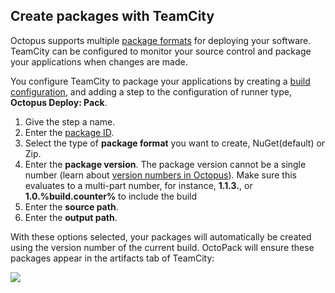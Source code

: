 ## Create packages with TeamCity

Octopus supports multiple [package formats](/docs/packaging-applications/#supported-formats) for deploying your software. TeamCity can be configured to monitor your source control and package your applications when changes are made.

You configure TeamCity to package your applications by creating a [build configuration](https://www.jetbrains.com/help/teamcity/creating-and-editing-build-configurations.html), and adding a step to the configuration of runner type, **Octopus Deploy: Pack**.

1. Give the step a name.
2. Enter the [package ID](/docs/packaging-applications/#package-id).
3. Select the type of **package format** you want to create, NuGet(default) or Zip.
4. Enter the **package version**. The package version cannot be a single number (learn about [version numbers in Octopus](/docs/packaging-applications/#version-numbers)). Make sure this evaluates to a multi-part number, for instance, **1.1.3.**, or **1.0.%build.counter%** to include the build
5. Enter the **source path**.
6. Enter the **output path**.

With these options selected, your packages will automatically be created using the version number of the current build. OctoPack will ensure these packages appear in the artifacts tab of TeamCity:

![](/docs/img/packaging-applications/build-servers/images/3278194.png)
